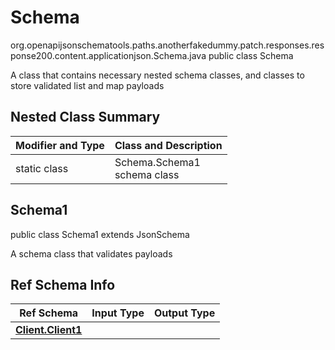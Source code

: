# Schema
org.openapijsonschematools.paths.anotherfakedummy.patch.responses.response200.content.applicationjson.Schema.java
public class Schema

A class that contains necessary nested schema classes, and classes to store validated list and map payloads

## Nested Class Summary
| Modifier and Type | Class and Description |
| ----------------- | ---------------------- |
| static class | Schema.Schema1<br> schema class |

## Schema1
public class Schema1
extends JsonSchema

A schema class that validates payloads


## Ref Schema Info
Ref Schema | Input Type | Output Type
---------- | ---------- | -----------
[**Client.Client1**](../../../../../../../../components/schemas/Client.md) |  | 
